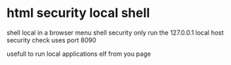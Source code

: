 # html security local shell

shell local in a browser menu shell
security only run the 127.0.0.1 local host 
security check uses port 8090

usefull to run local applications elf from you
page 


